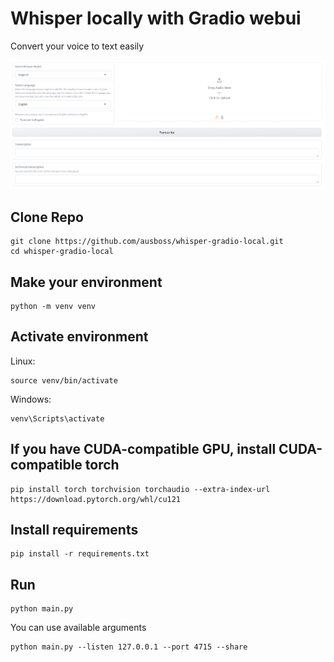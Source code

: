 # Whisper locally with Gradio webui
Convert your voice to text easily

![preview](./gradio_transcribe.png)

## Clone Repo
```
git clone https://github.com/ausboss/whisper-gradio-local.git
cd whisper-gradio-local
```

## Make your environment
```
python -m venv venv
```
## Activate environment

Linux:
```
source venv/bin/activate
```
Windows:
```
venv\Scripts\activate
```

## If you have CUDA-compatible GPU, install CUDA-compatible torch
```
pip install torch torchvision torchaudio --extra-index-url https://download.pytorch.org/whl/cu121
```


## Install requirements
```
pip install -r requirements.txt
```

## Run

```
python main.py
```

You can use available arguments
```
python main.py --listen 127.0.0.1 --port 4715 --share
```
